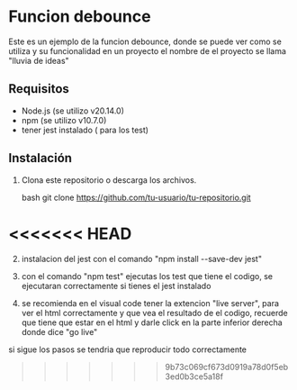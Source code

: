 # Funcion debounce

Este es un ejemplo de la funcion debounce, donde se puede ver como se utiliza y su funcionalidad en un proyecto
el nombre de el proyecto se llama "lluvia de ideas"

## Requisitos

- Node.js (se utilizo v20.14.0)
- npm (se utilizo v10.7.0)
- tener jest instalado ( para los test)
## Instalación

1. Clona este repositorio o descarga los archivos.

   bash
   git clone https://github.com/tu-usuario/tu-repositorio.git

<<<<<<< HEAD
=======

2. instalacion del jest con el comando "npm install --save-dev jest"

3. con el comando "npm test" ejecutas los test que tiene el codigo,
   se ejecutaran correctamente si tienes el jest instalado

4. se recomienda en el visual code tener la extencion "live server", para ver el html correctamente
   y que vea el resultado de el codigo, recuerde que tiene que estar en el html y darle click
   en la parte inferior derecha donde dice "go live"

si sigue los pasos se tendria que reproducir todo correctamente
>>>>>>> 9b73c069cf673d0919a78d0f5eb3ed0b3ce5a18f
